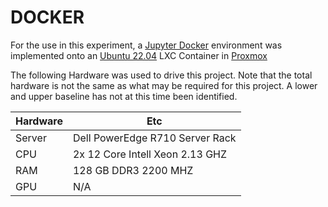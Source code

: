 # DOCKER

For the use in this experiment, a [Jupyter Docker](https://jupyter-docker-stacks.readthedocs.io/en/latest/) environment was implemented onto an [Ubuntu 22.04](https://www.proxmox.com/en/) LXC Container in [Proxmox](https://www.proxmox.com/en/)

The following Hardware was used to drive this project. Note that the total hardware is not the same as what may be required for this project. A lower and upper baseline has not at this time been identified.

|Hardware|Etc|
| ------ | ------ |
|Server|Dell PowerEdge R710 Server Rack|
|CPU|2x 12 Core Intell Xeon 2.13 GHZ|
|RAM|128 GB DDR3 2200 MHZ|
|GPU|N/A|

